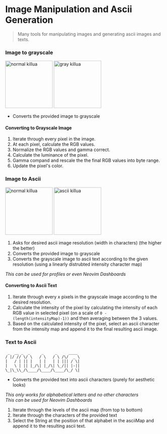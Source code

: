 # Image Manipulation and Ascii Generation
> Many tools for manipulating images and generating ascii images and texts.

### Image to grayscale
<img src="https://user-images.githubusercontent.com/47650058/181915471-ea54debd-c62b-4d53-b702-1e084674e77a.jpg" alt="normal killua" width="150"> <img src="https://user-images.githubusercontent.com/47650058/181915303-cc693e76-0f2d-4835-be0c-d9faca6de086.png" alt="gray killua" width="150">

- Converts the provided image to grayscale

#### Converting to Grayscale Image
1. Iterate through every pixel in the image.
2. At each pixel, calculate the RGB values.
3. Normalize the RGB values and gamma correct.
4. Calculate the luminance of the pixel.
5. Gamma compand and rescale the the final RGB values into byte range.
6. Update the pixel's color.

### Image to Ascii
<img src="https://user-images.githubusercontent.com/47650058/181915471-ea54debd-c62b-4d53-b702-1e084674e77a.jpg" alt="normal killua" width="150"> <img src="https://user-images.githubusercontent.com/47650058/181918198-5c3b0ad2-d65c-4a14-b123-45199a6efeaa.png" alt="ascii killua" width="150">

1. Asks for desired ascii image resolution (width in characters) (the higher the better)
2. Converts the provided image to grayscale
3. Converts the grayscale image to ascii text according to the given resolution (using a linearly distrubted intensity character map)

*This can be used for profiles or even Neovim Dashboards*

#### Converting to Ascii Text
1. Iterate through every x pixels in the grayscale image according to the desired resolution.
2. Calculate the intensity of the pixel by calculating the intensity of each RGB value in selected pixel (on a scale of `0 - (length(intensityMap)-1))` and then averaging between the 3 values.
3. Based on the calculated intensity of the pixel, select an ascii character from the intensity map and append it to the final resulting ascii image.

### Text to Ascii

```
 _  __ _  _     _     _     ____ 
/ |/ // \/ \   / \   / \ /\/  _ \
|   / | || |   | |   | | ||| / \|
|   \ | || |_/\| |_/\| \_/|| |-||
\_|\_\\_/\____/\____/\____/\_/ \|
```

- Converts the provided text into ascii characters (purely for aesthetic looks)

*This only works for alphabetical letters and no other characters* <br>
*This can be used for Neovim Dashboards*

1. Iterate through the levels of the ascii map (from top to bottom)
2. Iterate through the characters of the provided text
3. Select the String at the position of that alphabet in the asciiMap and append it to the resulting ascii text.
